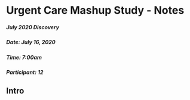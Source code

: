 Urgent Care Mashup Study - Notes
=================================================

##### July 2020 Discovery

##### Date: July 16, 2020

##### Time: 7:00am

##### Participant: 12

## Intro 

